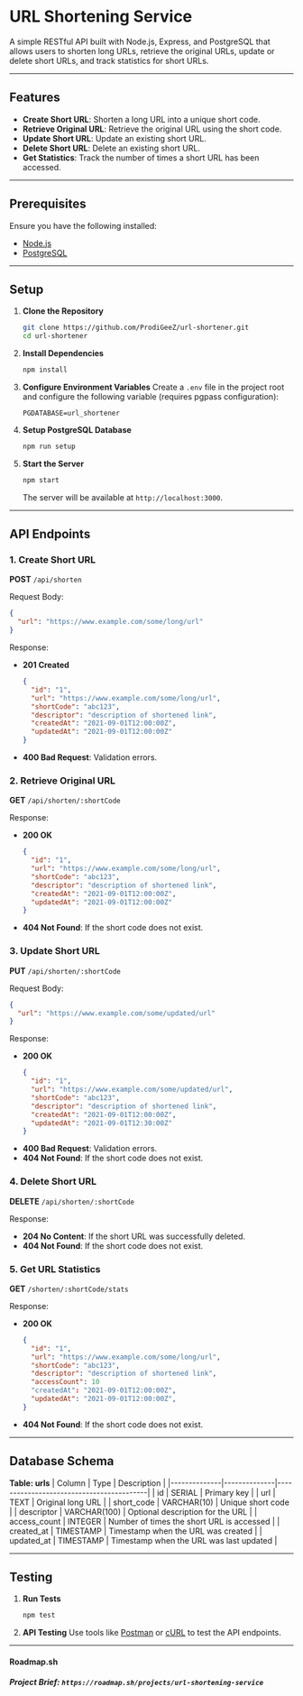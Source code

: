 # URL Shortening Service

A simple RESTful API built with Node.js, Express, and PostgreSQL that allows users to shorten long URLs, retrieve the original URLs, update or delete short URLs, and track statistics for short URLs.

---

## Features

- **Create Short URL**: Shorten a long URL into a unique short code.
- **Retrieve Original URL**: Retrieve the original URL using the short code.
- **Update Short URL**: Update an existing short URL.
- **Delete Short URL**: Delete an existing short URL.
- **Get Statistics**: Track the number of times a short URL has been accessed.

---

## Prerequisites

Ensure you have the following installed:

- [Node.js](https://nodejs.org/) 
- [PostgreSQL](https://www.postgresql.org/) 

---

## Setup

1. **Clone the Repository**
   ```bash
   git clone https://github.com/ProdiGeeZ/url-shortener.git
   cd url-shortener
   ```

2. **Install Dependencies**
   ```bash
   npm install
   ```

3. **Configure Environment Variables**
   Create a `.env` file in the project root and configure the following variable (requires pgpass configuration): 
   ```env
   PGDATABASE=url_shortener
   ```

4. **Setup PostgreSQL Database**
    ```bash
   npm run setup
   ```

5. **Start the Server**
   ```bash
   npm start
   ```
   The server will be available at `http://localhost:3000`.

---

## API Endpoints

### 1. Create Short URL
**POST** `/api/shorten`

Request Body:
```json
{
  "url": "https://www.example.com/some/long/url"
}
```

Response:
- **201 Created**
  ```json
  {
    "id": "1",
    "url": "https://www.example.com/some/long/url",
    "shortCode": "abc123",
    "descriptor": "description of shortened link",
    "createdAt": "2021-09-01T12:00:00Z",
    "updatedAt": "2021-09-01T12:00:00Z"
  }
  ```
- **400 Bad Request**: Validation errors.

### 2. Retrieve Original URL
**GET** `/api/shorten/:shortCode`

Response:
- **200 OK**
  ```json
  {
    "id": "1",
    "url": "https://www.example.com/some/long/url",
    "shortCode": "abc123",
    "descriptor": "description of shortened link",
    "createdAt": "2021-09-01T12:00:00Z",
    "updatedAt": "2021-09-01T12:00:00Z"
  }
  ```
- **404 Not Found**: If the short code does not exist.

### 3. Update Short URL
**PUT** `/api/shorten/:shortCode`

Request Body:
```json
{
  "url": "https://www.example.com/some/updated/url"
}
```

Response:
- **200 OK**
  ```json
  {
    "id": "1",
    "url": "https://www.example.com/some/updated/url",
    "shortCode": "abc123",
    "descriptor": "description of shortened link",
    "createdAt": "2021-09-01T12:00:00Z",
    "updatedAt": "2021-09-01T12:30:00Z"
  }
  ```
- **400 Bad Request**: Validation errors.
- **404 Not Found**: If the short code does not exist.

### 4. Delete Short URL
**DELETE** `/api/shorten/:shortCode`

Response:
- **204 No Content**: If the short URL was successfully deleted.
- **404 Not Found**: If the short code does not exist.

### 5. Get URL Statistics
**GET** `/shorten/:shortCode/stats`

Response:
- **200 OK**
  ```json
  {
    "id": "1",
    "url": "https://www.example.com/some/long/url",
    "shortCode": "abc123",
    "descriptor": "description of shortened link",
    "accessCount": 10
    "createdAt": "2021-09-01T12:00:00Z",
    "updatedAt": "2021-09-01T12:00:00Z",
  }
  ```
- **404 Not Found**: If the short code does not exist.

---

## Database Schema

**Table: urls**
| Column       | Type         | Description                              |
|--------------|--------------|------------------------------------------|
| id           | SERIAL       | Primary key                             |
| url          | TEXT         | Original long URL                       |
| short_code   | VARCHAR(10)  | Unique short code                       |
| descriptor   | VARCHAR(100) | Optional description for the URL        |
| access_count | INTEGER      | Number of times the short URL is accessed |
| created_at   | TIMESTAMP    | Timestamp when the URL was created      |
| updated_at   | TIMESTAMP    | Timestamp when the URL was last updated |

---

## Testing

1. **Run Tests**
   ```bash
   npm test
   ```

2. **API Testing**
   Use tools like [Postman](https://www.postman.com/) or [cURL](https://curl.se/) to test the API endpoints.

---

#### Roadmap.sh
##### Project Brief: `https://roadmap.sh/projects/url-shortening-service` 